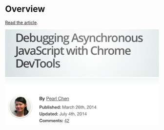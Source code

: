 <!--
{
"name" : "async-call-stack",
"version" : "0.1",
"title" : "Debugging Asynchronous JavaScript with Chrome DevTools",
"description" : "Assigning async callbacks lets you write event-driven code but it also makes tracking down bugs a hair pulling experience since the JavaScript is not executing in a linear fashion. Luckily, now in Chrome DevTools, you can view the full call stack of asynchronous JavaScript callbacks!",
"freshnessDate" : 2014-03-26,
"homepage" : "http://www.html5rocks.com/",
"canonicalSource" : "http://www.html5rocks.com/en/tutorials/developertools/async-call-stack/",
"author" : "Pearl Chen",
"license" : "Content - CC BY 3.0, Code - Apache 2.0"
}
-->

<!-- @section -->
# Overview

[Read the article](http://www.html5rocks.com/en/tutorials/developertools/async-call-stack/).

[![Debugging Asynchronous JavaScript with Chrome DevTools](https://raw.githubusercontent.com/outlearn-content/advanced-js/master/assets/pearlchen-debugging.png)](http://www.html5rocks.com/en/tutorials/developertools/async-call-stack/)
